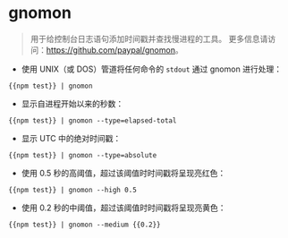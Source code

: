 # gnomon

> 用于给控制台日志语句添加时间戳并查找慢进程的工具。
> 更多信息请访问：<https://github.com/paypal/gnomon>。

- 使用 UNIX（或 DOS）管道将任何命令的 `stdout` 通过 gnomon 进行处理：

`{{npm test}} | gnomon`

- 显示自进程开始以来的秒数：

`{{npm test}} | gnomon --type=elapsed-total`

- 显示 UTC 中的绝对时间戳：

`{{npm test}} | gnomon --type=absolute`

- 使用 0.5 秒的高阈值，超过该阈值时时间戳将呈现亮红色：

`{{npm test}} | gnomon --high 0.5`

- 使用 0.2 秒的中阈值，超过该阈值时时间戳将呈现亮黄色：

`{{npm test}} | gnomon --medium {{0.2}}`